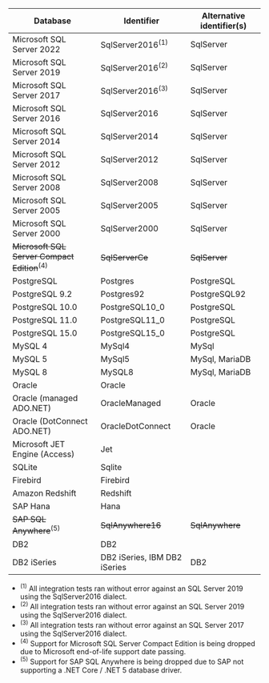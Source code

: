 Database | Identifier | Alternative identifier(s)
---------|------------|---------------------------
Microsoft SQL Server 2022 | SqlServer2016<sup>(1)</sup> | SqlServer
Microsoft SQL Server 2019 | SqlServer2016<sup>(2)</sup> | SqlServer
Microsoft SQL Server 2017 | SqlServer2016<sup>(3)</sup> | SqlServer
Microsoft SQL Server 2016 | SqlServer2016 | SqlServer
Microsoft SQL Server 2014 | SqlServer2014 | SqlServer
Microsoft SQL Server 2012 | SqlServer2012 | SqlServer
Microsoft SQL Server 2008 | SqlServer2008 | SqlServer
Microsoft SQL Server 2005 | SqlServer2005 | SqlServer
Microsoft SQL Server 2000 | SqlServer2000 | SqlServer
~~Microsoft SQL Server Compact Edition~~<sup>(4)</sup> | ~~SqlServerCe~~ | ~~SqlServer~~
PostgreSQL | Postgres | PostgreSQL
PostgreSQL 9.2 | Postgres92 | PostgreSQL92
PostgreSQL 10.0 | PostgreSQL10_0 | PostgreSQL
PostgreSQL 11.0 | PostgreSQL11_0 | PostgreSQL
PostgreSQL 15.0 | PostgreSQL15_0 | PostgreSQL
MySQL 4 | MySql4 | MySql
MySQL 5 | MySql5 | MySql, MariaDB
MySQL 8 | MySQL8 | MySql, MariaDB
Oracle  | Oracle |
Oracle (managed ADO.NET) | OracleManaged | Oracle
Oracle (DotConnect ADO.NET) | OracleDotConnect | Oracle
Microsoft JET Engine (Access) | Jet |
SQLite | Sqlite |
Firebird | Firebird |
Amazon Redshift | Redshift |
SAP Hana | Hana |
~~SAP SQL Anywhere~~<sup>(5)</sup> | ~~SqlAnywhere16~~ | ~~SqlAnywhere~~
DB2 | DB2 |
DB2 iSeries | DB2 iSeries, IBM DB2 iSeries | DB2

- <sup>(1)</sup> All integration tests ran without error against an SQL Server 2019 using the SqlServer2016 dialect.
- <sup>(2)</sup> All integration tests ran without error against an SQL Server 2019 using the SqlServer2016 dialect.
- <sup>(3)</sup> All integration tests ran without error against an SQL Server 2017 using the SqlServer2016 dialect.
- <sup>(4)</sup> Support for Microsoft SQL Server Compact Edition is being dropped due to Microsoft end-of-life support date passing.
- <sup>(5)</sup> Support for SAP SQL Anywhere is being dropped due to SAP not supporting a .NET Core / .NET 5 database driver.
